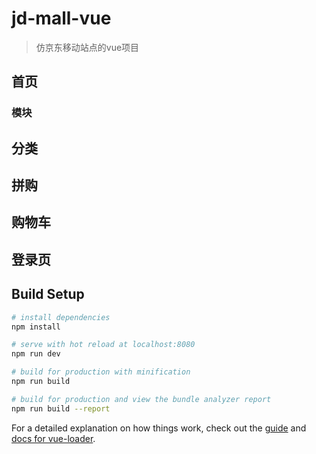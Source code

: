 # jd-mall-vue

> 仿京东移动站点的vue项目

## 首页
### 模块

## 分类

## 拼购

## 购物车

## 登录页

## Build Setup

``` bash
# install dependencies
npm install

# serve with hot reload at localhost:8080
npm run dev

# build for production with minification
npm run build

# build for production and view the bundle analyzer report
npm run build --report
```

For a detailed explanation on how things work, check out the [guide](http://vuejs-templates.github.io/webpack/) and [docs for vue-loader](http://vuejs.github.io/vue-loader).
